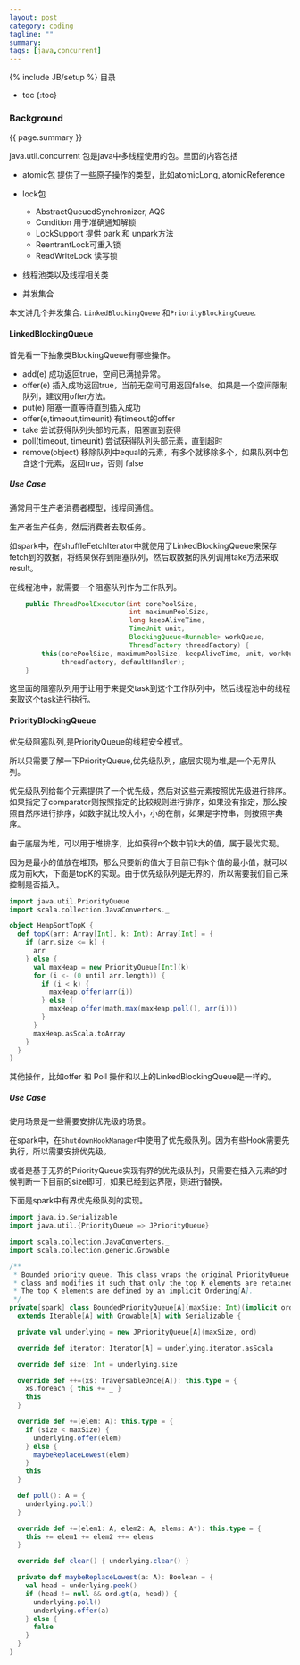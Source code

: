 ```yaml
---
layout: post
category: coding
tagline: ""
summary: 
tags: [java,concurrent]
---
```

{% include JB/setup %}
目录
* toc
{:toc}
### Background ###
{{ page.summary }}

java.util.concurrent 包是java中多线程使用的包。里面的内容包括

- atomic包  提供了一些原子操作的类型，比如atomicLong, atomicReference
- lock包

  - AbstractQueuedSynchronizer, AQS
  - Condition 用于准确通知解锁
  - LockSupport 提供 park 和 unpark方法
  - ReentrantLock可重入锁
  - ReadWriteLock 读写锁
- 线程池类以及线程相关类
- 并发集合

本文讲几个并发集合. `LinkedBlockingQueue` 和`PriorityBlockingQueue`.

#### LinkedBlockingQueue

首先看一下抽象类BlockingQueue有哪些操作。

- add(e)  成功返回true，空间已满抛异常。
- offer(e) 插入成功返回true，当前无空间可用返回false。如果是一个空间限制队列，建议用offer方法。
- put(e)  阻塞一直等待直到插入成功
- offer(e,timeout,timeunit) 有timeout的offer
- take 尝试获得队列头部的元素，阻塞直到获得
- poll(timeout, timeunit) 尝试获得队列头部元素，直到超时
- remove(object) 移除队列中equal的元素，有多个就移除多个，如果队列中包含这个元素，返回true，否则 false

##### Use Case

通常用于生产者消费者模型，线程间通信。

生产者生产任务，然后消费者去取任务。

如spark中，在shuffleFetchIterator中就使用了LinkedBlockingQueue来保存fetch到的数据，将结果保存到阻塞队列，然后取数据的队列调用take方法来取result。

在线程池中，就需要一个阻塞队列作为工作队列。

```java
    public ThreadPoolExecutor(int corePoolSize,
                              int maximumPoolSize,
                              long keepAliveTime,
                              TimeUnit unit,
                              BlockingQueue<Runnable> workQueue,
                              ThreadFactory threadFactory) {
        this(corePoolSize, maximumPoolSize, keepAliveTime, unit, workQueue,
             threadFactory, defaultHandler);
    }
```

这里面的阻塞队列用于让用于来提交task到这个工作队列中，然后线程池中的线程来取这个task进行执行。



#### PriorityBlockingQueue

优先级阻塞队列,是PriorityQueue的线程安全模式。

所以只需要了解一下PriorityQueue,优先级队列，底层实现为堆,是一个无界队列。

优先级队列给每个元素提供了一个优先级，然后对这些元素按照优先级进行排序。如果指定了comparator则按照指定的比较规则进行排序，如果没有指定，那么按照自然序进行排序，如数字就比较大小，小的在前，如果是字符串，则按照字典序。

由于底层为堆，可以用于堆排序，比如获得n个数中前k大的值，属于最优实现。

因为是最小的值放在堆顶，那么只要新的值大于目前已有k个值的最小值，就可以成为前k大，下面是topK的实现。由于优先级队列是无界的，所以需要我们自己来控制是否插入。

```scala
import java.util.PriorityQueue
import scala.collection.JavaConverters._

object HeapSortTopK {
  def topK(arr: Array[Int], k: Int): Array[Int] = {
    if (arr.size <= k) {
      arr
    } else {
      val maxHeap = new PriorityQueue[Int](k)
      for (i <- (0 until arr.length)) {
        if (i < k) {
          maxHeap.offer(arr(i))
        } else {
          maxHeap.offer(math.max(maxHeap.poll(), arr(i)))
        }
      }
      maxHeap.asScala.toArray
    }
  }
}
```

其他操作，比如offer 和 Poll 操作和以上的LinkedBlockingQueue是一样的。

##### Use Case

使用场景是一些需要安排优先级的场景。

在spark中，在`ShutdownHookManager`中使用了优先级队列。因为有些Hook需要先执行，所以需要安排优先级。

或者是基于无界的PriorityQueue实现有界的优先级队列，只需要在插入元素的时候判断一下目前的size即可，如果已经到达界限，则进行替换。

下面是spark中有界优先级队列的实现。

```scala
import java.io.Serializable
import java.util.{PriorityQueue => JPriorityQueue}

import scala.collection.JavaConverters._
import scala.collection.generic.Growable

/**
 * Bounded priority queue. This class wraps the original PriorityQueue
 * class and modifies it such that only the top K elements are retained.
 * The top K elements are defined by an implicit Ordering[A].
 */
private[spark] class BoundedPriorityQueue[A](maxSize: Int)(implicit ord: Ordering[A])
  extends Iterable[A] with Growable[A] with Serializable {

  private val underlying = new JPriorityQueue[A](maxSize, ord)

  override def iterator: Iterator[A] = underlying.iterator.asScala

  override def size: Int = underlying.size

  override def ++=(xs: TraversableOnce[A]): this.type = {
    xs.foreach { this += _ }
    this
  }

  override def +=(elem: A): this.type = {
    if (size < maxSize) {
      underlying.offer(elem)
    } else {
      maybeReplaceLowest(elem)
    }
    this
  }

  def poll(): A = {
    underlying.poll()
  }

  override def +=(elem1: A, elem2: A, elems: A*): this.type = {
    this += elem1 += elem2 ++= elems
  }

  override def clear() { underlying.clear() }

  private def maybeReplaceLowest(a: A): Boolean = {
    val head = underlying.peek()
    if (head != null && ord.gt(a, head)) {
      underlying.poll()
      underlying.offer(a)
    } else {
      false
    }
  }
}
```

